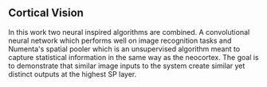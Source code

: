 ## Cortical Vision

In this work two neural inspired
algorithms are combined. A
convolutional neural network
which performs well on image
recognition tasks and Numenta's spatial
pooler which is an unsupervised
algorithm meant to capture statistical
information in the same way as the
neocortex. The goal is to demonstrate
that similar image inputs to the system
create similar yet distinct outputs at the
highest SP layer.

